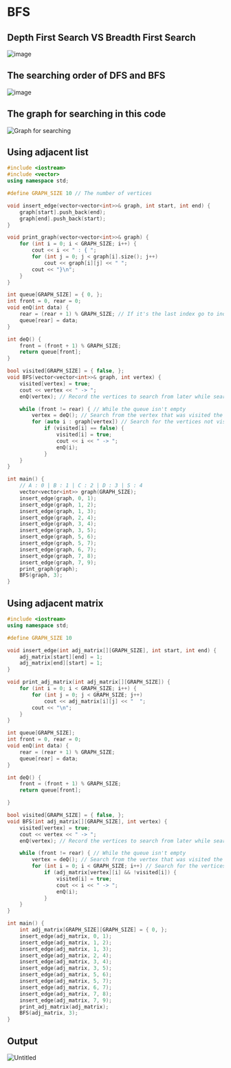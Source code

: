 # BFS
## Depth First Search VS Breadth First Search
![image](https://user-images.githubusercontent.com/67142421/149474909-755eb088-f437-48c2-8e98-e9d0f4f2ea5f.png)

## The searching order of DFS and BFS
![image](https://user-images.githubusercontent.com/67142421/149474919-bd949f3b-17ae-4d10-a222-729a023e1e64.png)

## The graph for searching in this code
![Graph for searching](https://user-images.githubusercontent.com/67142421/149483978-c3e83d9d-6a24-4fd5-b951-49bc34a4b409.png)

## Using adjacent list
~~~c++
#include <iostream>
#include <vector>
using namespace std;

#define GRAPH_SIZE 10 // The number of vertices

void insert_edge(vector<vector<int>>& graph, int start, int end) {
	graph[start].push_back(end);
	graph[end].push_back(start);
}

void print_graph(vector<vector<int>>& graph) {
	for (int i = 0; i < GRAPH_SIZE; i++) {
		cout << i << " : { ";
		for (int j = 0; j < graph[i].size(); j++)
			cout << graph[i][j] << " ";
		cout << "}\n";
	}
}

int queue[GRAPH_SIZE] = { 0, };
int front = 0, rear = 0;
void enQ(int data) {
	rear = (rear + 1) % GRAPH_SIZE; // If it's the last index go to index 0, else index++
	queue[rear] = data;
}

int deQ() {
	front = (front + 1) % GRAPH_SIZE;
	return queue[front];
}

bool visited[GRAPH_SIZE] = { false, };
void BFS(vector<vector<int>>& graph, int vertex) {
	visited[vertex] = true;
	cout << vertex << " -> ";
	enQ(vertex); // Record the vertices to search from later while searching

	while (front != rear) { // While the queue isn't empty
		vertex = deQ(); // Search from the vertex that was visited the earliest
		for (auto i : graph[vertex]) // Search for the vertices not visited
			if (visited[i] == false) {
				visited[i] = true;
				cout << i << " -> ";
				enQ(i);
			}
	}
}

int main() {
	// A : 0 | B : 1 | C : 2 | D : 3 | S : 4
	vector<vector<int>> graph(GRAPH_SIZE);
	insert_edge(graph, 0, 1);
	insert_edge(graph, 1, 2);
	insert_edge(graph, 1, 3);
	insert_edge(graph, 2, 4);
	insert_edge(graph, 3, 4);
	insert_edge(graph, 3, 5);
	insert_edge(graph, 5, 6);
	insert_edge(graph, 5, 7);
	insert_edge(graph, 6, 7);
	insert_edge(graph, 7, 8);
	insert_edge(graph, 7, 9);
	print_graph(graph);
	BFS(graph, 3);
}
~~~

## Using adjacent matrix
~~~c++
#include <iostream>
using namespace std;

#define GRAPH_SIZE 10

void insert_edge(int adj_matrix[][GRAPH_SIZE], int start, int end) {
	adj_matrix[start][end] = 1;
	adj_matrix[end][start] = 1;
}

void print_adj_matrix(int adj_matrix[][GRAPH_SIZE]) {
	for (int i = 0; i < GRAPH_SIZE; i++) {
		for (int j = 0; j < GRAPH_SIZE; j++)
			cout << adj_matrix[i][j] << "  ";
		cout << "\n";
	}
}

int queue[GRAPH_SIZE];
int front = 0, rear = 0;
void enQ(int data) {
	rear = (rear + 1) % GRAPH_SIZE;
	queue[rear] = data;
}

int deQ() {
	front = (front + 1) % GRAPH_SIZE;
	return queue[front];

}

bool visited[GRAPH_SIZE] = { false, };
void BFS(int adj_matrix[][GRAPH_SIZE], int vertex) {
	visited[vertex] = true;
	cout << vertex << " -> ";
	enQ(vertex); // Record the vertices to search from later while searching

	while (front != rear) { // While the queue isn't empty
		vertex = deQ(); // Search from the vertex that was visited the earliest
		for (int i = 0; i < GRAPH_SIZE; i++) // Search for the vertices not visited
			if (adj_matrix[vertex][i] && !visited[i]) {
				visited[i] = true;
				cout << i << " -> ";
				enQ(i);
			}
	}
}

int main() {
	int adj_matrix[GRAPH_SIZE][GRAPH_SIZE] = { 0, };
	insert_edge(adj_matrix, 0, 1);
	insert_edge(adj_matrix, 1, 2);
	insert_edge(adj_matrix, 1, 3);
	insert_edge(adj_matrix, 2, 4);
	insert_edge(adj_matrix, 3, 4);
	insert_edge(adj_matrix, 3, 5);
	insert_edge(adj_matrix, 5, 6);
	insert_edge(adj_matrix, 5, 7);
	insert_edge(adj_matrix, 6, 7);
	insert_edge(adj_matrix, 7, 8);
	insert_edge(adj_matrix, 7, 9);
	print_adj_matrix(adj_matrix);
	BFS(adj_matrix, 3);
}
~~~

## Output
![Untitled](https://user-images.githubusercontent.com/67142421/149474554-3e1df771-97f9-4e95-ae90-68bd2bc2ca16.png)
